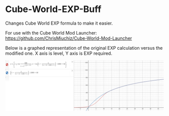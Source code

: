 # Cube-World-EXP-Buff
Changes Cube World EXP formula to make it easier.

For use with the Cube World Mod Launcher: https://github.com/ChrisMiuchiz/Cube-World-Mod-Launcher

Below is a graphed representation of the original EXP calculation versus the modified one. X axis is level, Y axis is EXP required.

![alt text](https://github.com/ChrisMiuchiz/Cube-World-EXP-Buff/blob/master/Image/Graph2.png?raw=true)
